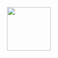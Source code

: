 <img align="right" width="100" height="100" src="![49e1a40e69437ca0b941ae9d5cf70a1d](https://github.com/EndlesslyDevoted/EndlesslyDevoted/assets/170754264/55516bca-9819-46f8-bb40-28d56f4f35a6)
">
